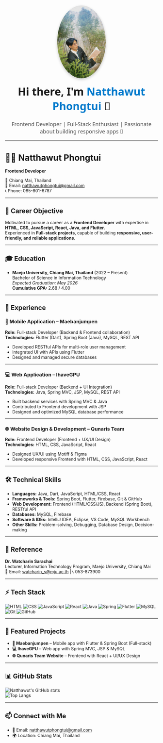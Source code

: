 <div align="center" style="font-family: 'Segoe UI', Tahoma, Geneva, Verdana, sans-serif; max-width: 850px; margin: auto;">
  
  <!-- Profile Image -->
  <img src="https://github.com/natthawutphongtui-dot/natthawutphongtui-dot/blob/main/1dfcd553-0a58-4539-a49d-44824a7e211c.jpg" width="160px" style="border-radius: 50%; box-shadow: 0px 4px 10px rgba(0,0,0,0.2);" alt="Natthawut's Profile Picture" />

  <!-- Heading -->
  <h1 style="margin-top: 15px; font-size: 2.2rem;">Hi there, I'm <span style="color:#007acc;">Natthawut Phongtui</span> 👋</h1>
  <p style="font-size: 1.1rem; color: #555;">Frontend Developer | Full-Stack Enthusiast | Passionate about building responsive apps 🚀</p>

</div>

---

# 👨‍💻 Natthawut Phongtui

**Frontend Developer**

📍 Chiang Mai, Thailand  
📧 Email: [natthawutphongtui@gmail.com](mailto:natthawutphongtui@gmail.com)  
📞 Phone: 085-801-6787  

---

## 🎯 Career Objective
Motivated to pursue a career as a **Frontend Developer** with expertise in **HTML, CSS, JavaScript, React, Java, and Flutter**.  
Experienced in **Full-stack projects**, capable of building **responsive, user-friendly, and reliable applications**.

---

## 🎓 Education
- **Maejo University, Chiang Mai, Thailand** (2022 – Present)  
  Bachelor of Science in Information Technology  
  _Expected Graduation: May 2026_  
  **Cumulative GPA:** 2.68 / 4.00  

---

## 💼 Experience

### 📱 Mobile Application – Maebanjumpen  
**Role:** Full-stack Developer (Backend & Frontend collaboration)  
**Technologies:** Flutter (Dart), Spring Boot (Java), MySQL, REST API  

- Developed RESTful APIs for multi-role user management  
- Integrated UI with APIs using Flutter  
- Designed and managed secure databases  

---

### 💻 Web Application – IhaveGPU  
**Role:** Full-stack Developer (Backend + UI Integration)  
**Technologies:** Java, Spring MVC, JSP, MySQL, REST API  

- Built backend services with Spring MVC & Java  
- Contributed to Frontend development with JSP  
- Designed and optimized MySQL database performance  

---

### 🌐 Website Design & Development – Qunaris Team  
**Role:** Frontend Developer (Frontend + UX/UI Design)  
**Technologies:** HTML, CSS, JavaScript, React  

- Designed UX/UI using Motiff & Figma  
- Developed responsive Frontend with HTML, CSS, JavaScript, React  

---

## 🛠 Technical Skills
- **Languages:** Java, Dart, JavaScript, HTML/CSS, React  
- **Frameworks & Tools:** Spring Boot, Flutter, Firebase, Git & GitHub  
- **Web Development:** Frontend (HTML/CSS/JS), Backend (Spring Boot), RESTful API  
- **Databases:** MySQL, Firebase  
- **Software & IDEs:** IntelliJ IDEA, Eclipse, VS Code, MySQL Workbench  
- **Other Skills:** Problem-solving, Debugging, Database Design, Decision-making  

---

## 📌 Reference
**Dr. Watcharin Sarachai**  
Lecturer, Information Technology Program, Maejo University, Chiang Mai  
📧 Email: [watcharin_s@mju.ac.th](mailto:watcharin_s@mju.ac.th) | 📞 053-873900  


---

## ⚡ Tech Stack
![HTML](https://skillicons.dev/icons?i=html)
![CSS](https://skillicons.dev/icons?i=css)
![JavaScript](https://skillicons.dev/icons?i=js)
![React](https://skillicons.dev/icons?i=react)
![Java](https://skillicons.dev/icons?i=java)
![Spring](https://skillicons.dev/icons?i=spring)
![Flutter](https://skillicons.dev/icons?i=flutter)
![MySQL](https://skillicons.dev/icons?i=mysql)
![Git](https://skillicons.dev/icons?i=git)
![GitHub](https://skillicons.dev/icons?i=github)

---

## 🚀 Featured Projects
- **📱 Maebanjumpen** – Mobile app with Flutter & Spring Boot (Full-stack)  
- **💻 IhaveGPU** – Web app with Spring MVC, JSP & MySQL  
- **🌐 Qunaris Team Website** – Frontend with React + UI/UX Design  

---

## 📊 GitHub Stats
![Natthawut's GitHub stats](https://github-readme-stats.vercel.app/api?username=natthawutphongtui-dot&show_icons=true&theme=radical)  
![Top Langs](https://github-readme-stats.vercel.app/api/top-langs/?username=natthawutphongtui-dot&layout=compact&theme=radical)

---

## 📫 Connect with Me
- 📧 Email: [natthawutphongtui@gmail.com](mailto:natthawutphongtui@gmail.com)  
- 🌍 Location: Chiang Mai, Thailand  
